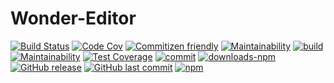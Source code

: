 # Wonder-Editor

[![Build Status](https://travis-ci.org/Wonder-Technology/Wonder-Editor.png)](https://travis-ci.org/Wonder-Technology/Wonder-Editor?branch%3Dmaster)
[![Code Cov](https://codecov.io/github/Wonder-Technology/Wonder-Editor/coverage.svg)](https://codecov.io/github/Wonder-Technology/Wonder-Editor?branch=master)
[![Commitizen friendly](https://img.shields.io/badge/commitizen-friendly-brightgreen.svg)](http://commitizen.github.io/cz-cli/)
[![Maintainability](https://api.codeclimate.com/v1/badges/8dbe3d385c49aa1026e5/maintainability)](https://codeclimate.com/github/Wonder-Technology/Wonder-Editor/maintainability)
[![build](https://travis-ci.org/Wonder-Technology/Wonder-Editor.png)](https://codeclimate.com/github/Wonder-Technology/Wonder-Editor/maintainability) [![Maintainability](https://api.codeclimate.com/v1/badges/7bc4aab721bd3aaa07b8/maintainability)](https://travis-ci.org/Wonder-Technology/Wonder-Editor?branch%3Dmaster) [![Test Coverage](https://api.codeclimate.com/v1/badges/7bc4aab721bd3aaa07b8/test_coverage)](https://codeclimate.com/github/Wonder-Technology/Wonder-Editor/test_coverage) [![commit](https://img.shields.io/badge/commitizen-friendly-brightgreen.svg)](http://commitizen.github.io/cz-cli/) [![downloads-npm](https://img.shields.io/npm/dw/Wonder-Editor.svg)](https://github.com/Wonder-Technology/Wonder-Editor) [![GitHub release](https://img.shields.io/github/release/Wonder-Technology/Wonder-Editor.svg)]() [![GitHub last commit](https://img.shields.io/github/last-commit/Wonder-Technology/Wonder-Editor.svg)]() [![npm](https://img.shields.io/npm/l/Wonder-Editor.svg)]()
